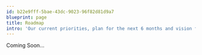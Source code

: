 ```yaml
---
id: b22e9fff-5bae-43dc-9023-96f82d81d9a7
blueprint: page
title: Roadmap
intro: 'Our current priorities, plan for the next 6 months and vision for the future of e-commerce.'
---
```

Coming Soon...